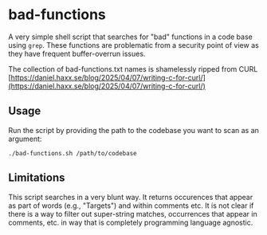 # bad-functions
A very simple shell script that searches for "bad" functions in a code base using `grep`.  These functions are problematic from a security point of view as they have frequent buffer-overrun issues.

The collection of bad-functions.txt names is shamelessly ripped from CURL
[https://daniel.haxx.se/blog/2025/04/07/writing-c-for-curl/](https://daniel.haxx.se/blog/2025/04/07/writing-c-for-curl/)


## Usage
Run the script by providing the path to the codebase you want to scan as an argument:

`./bad-functions.sh /path/to/codebase`


## Limitations
This script searches in a very blunt way.  It returns occurences that appear as part of words (e.g., "Targets") and within comments etc.  It is not clear if there is a way to filter out super-string matches, occurrences that appear in comments, etc. in way that is completely programming language agnostic.

